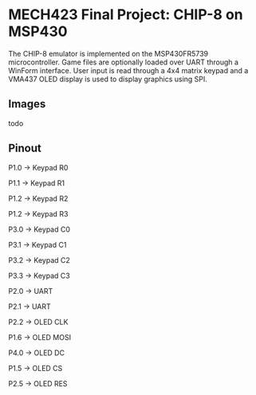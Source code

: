 # MECH423 Final Project: CHIP-8 on MSP430

The CHIP-8 emulator is implemented on the MSP430FR5739 microcontroller. Game
files are optionally loaded over UART through a WinForm interface. User input
is read through a 4x4 matrix keypad and a VMA437 OLED display is used to
display graphics using SPI.

## Images
todo

## Pinout

P1.0 -> Keypad R0

P1.1 -> Keypad R1

P1.2 -> Keypad R2

P1.2 -> Keypad R3

P3.0 -> Keypad C0

P3.1 -> Keypad C1

P3.2 -> Keypad C2

P3.3 -> Keypad C3


P2.0 -> UART

P2.1 -> UART


P2.2 -> OLED CLK

P1.6 -> OLED MOSI

P4.0 -> OLED DC

P1.5 -> OLED CS

P2.5 -> OLED RES


